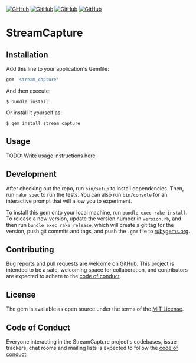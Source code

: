 <a href="LICENSE" alt="MIT License"><img alt="GitHub" src="https://img.shields.io/github/license/toshiki670/stream_capture?style=flat-square"></a>
<a href="https://github.com/toshiki670/stream_capture/actions" alt="Check action"><img alt="GitHub" src="https://img.shields.io/github/workflow/status/toshiki670/stream_capture/Ruby?label=Ruby&style=flat-square"></a>
<a href="https://rubygems.org/gems/stream_capture" alt="Rubygems"><img alt="GitHub" src="https://img.shields.io/gem/dt/stream_capture?style=flat-square"></a>
<a href="https://rubygems.org/gems/stream_capture" alt="Rubygems"><img alt="GitHub" src="https://img.shields.io/gem/v/stream_capture?style=flat-square"></a>

# StreamCapture
## Installation

Add this line to your application's Gemfile:

```ruby
gem 'stream_capture'
```

And then execute:

    $ bundle install

Or install it yourself as:

    $ gem install stream_capture

## Usage

TODO: Write usage instructions here

## Development

After checking out the repo, run `bin/setup` to install dependencies. Then, run `rake spec` to run the tests. You can also run `bin/console` for an interactive prompt that will allow you to experiment.

To install this gem onto your local machine, run `bundle exec rake install`. To release a new version, update the version number in `version.rb`, and then run `bundle exec rake release`, which will create a git tag for the version, push git commits and tags, and push the `.gem` file to [rubygems.org](https://rubygems.org).

## Contributing

Bug reports and pull requests are welcome on [GitHub](https://github.com/toshiki670/stream_capture). This project is intended to be a safe, welcoming space for collaboration, and contributors are expected to adhere to the [code of conduct](https://github.com/toshiki670/stream_capture/blob/master/CODE_OF_CONDUCT.md).


## License

The gem is available as open source under the terms of the [MIT License](https://opensource.org/licenses/MIT).

## Code of Conduct

Everyone interacting in the StreamCapture project's codebases, issue trackers, chat rooms and mailing lists is expected to follow the [code of conduct](https://github.com/toshiki670/stream_capture/blob/master/CODE_OF_CONDUCT.md).
